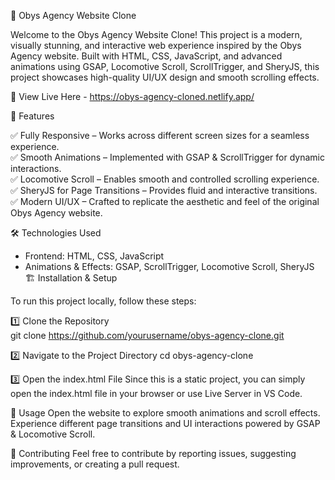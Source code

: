 🎨 Obys Agency Website Clone

Welcome to the Obys Agency Website Clone!
This project is a modern, visually stunning, and interactive web experience inspired by the Obys Agency website. Built with HTML, CSS, JavaScript, and advanced animations using GSAP, Locomotive Scroll, ScrollTrigger, and SheryJS, this project showcases high-quality UI/UX design and smooth scrolling effects.

🚀 View Live Here -  https://obys-agency-cloned.netlify.app/

📌 Features

✅ Fully Responsive – Works across different screen sizes for a seamless experience.  
✅ Smooth Animations – Implemented with GSAP & ScrollTrigger for dynamic interactions.  
✅ Locomotive Scroll – Enables smooth and controlled scrolling experience.  
✅ SheryJS for Page Transitions – Provides fluid and interactive transitions.  
✅ Modern UI/UX – Crafted to replicate the aesthetic and feel of the original Obys Agency website.  

🛠️ Technologies Used

- Frontend: HTML, CSS, JavaScript  
- Animations & Effects: GSAP, ScrollTrigger, Locomotive Scroll, SheryJS  
🏗️ Installation & Setup  

To run this project locally, follow these steps:  

1️⃣ Clone the Repository  
git clone https://github.com/yourusername/obys-agency-clone.git

2️⃣ Navigate to the Project Directory
cd obys-agency-clone

3️⃣ Open the index.html File
Since this is a static project, you can simply open the index.html file in your browser or use Live Server in VS Code.

📝 Usage
Open the website to explore smooth animations and scroll effects.
Experience different page transitions and UI interactions powered by GSAP & Locomotive Scroll.

🌟 Contributing
Feel free to contribute by reporting issues, suggesting improvements, or creating a pull request.
